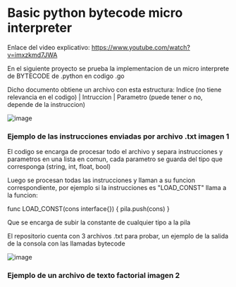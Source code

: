 # Basic python bytecode micro interpreter


Enlace del video explicativo: https://www.youtube.com/watch?v=imxzkmd7JWA

En el siguiente proyecto se prueba la implementacion de un micro interprete de BYTECODE de .python en codigo .go

Dicho documento obtiene un archivo con esta estructura:
Indice (no tiene relevancia en el codigo) | Intruccion | Parametro (puede tener o no, depende de la instruccion)

![image](https://github.com/Fabricio06/Basic-python-bytecode-micro-interpreter/assets/82431338/5e99899f-514f-41be-befb-eb58fd6688dc)
### Ejemplo de las instrucciones enviadas por archivo .txt imagen 1

El codigo se encarga de procesar todo el archivo y separa instrucciones y parametros en una lista en comun, cada parametro se guarda del tipo que corresponga (string, int, float, bool)

Luego se procesan todas las instrucciones y llaman a su funcion correspondiente, por ejemplo si la instrucciones es "LOAD_CONST" llama a la funcion:

func LOAD_CONST(cons interface{}) {
	pila.push(cons)
}

Que se encarga de subir la constante de cualquier tipo a la pila


El repositorio cuenta con 3 archivos .txt para probar, un ejemplo de la salida de la consola con las llamadas bytecode

![image](https://github.com/Fabricio06/Basic-python-bytecode-micro-interpreter/assets/82431338/67d77091-ee52-4797-bb94-65e01863bfdc)
### Ejemplo de un archivo de texto factorial imagen 2
